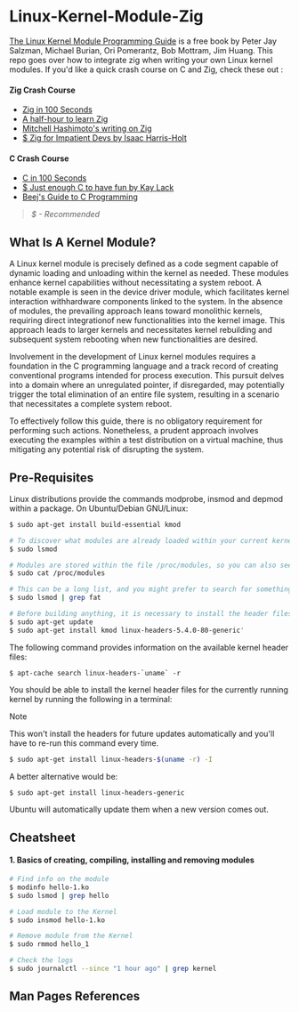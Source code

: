 # Linux-Kernel-Module-Zig
[The Linux Kernel Module Programming Guide](https://sysprog21.github.io/lkmpg/) is a free book by Peter Jay Salzman, Michael Burian, Ori Pomerantz, Bob Mottram, Jim Huang. This repo goes over how to integrate zig when writing your own Linux kernel modules. If you'd like a quick crash course on C and Zig, check these out :

#### Zig Crash Course
- [Zig in 100 Seconds](https://www.youtube.com/watch?v=kxT8-C1vmd4)
- [A half-hour to learn Zig](https://gist.github.com/ityonemo/769532c2017ed9143f3571e5ac104e50)
- [Mitchell Hashimoto's writing on Zig](https://mitchellh.com/zig)
- [$ Zig for Impatient Devs by Isaac Harris-Holt](https://www.youtube.com/watch?v=5I4ZkmMS4-0)

#### C Crash Course
- [C in 100 Seconds](https://www.youtube.com/watch?v=U3aXWizDbQ4)
- [$ Just enough C to have fun by Kay Lack](https://www.0de5.net/stimuli/a-reintroduction-to-programming/essentials/just-enough-c-to-have-fun)
- [Beej's Guide to C Programming](https://beej.us/guide/bgc/)

> *$ - Recommended*

## What Is A Kernel Module?
A Linux kernel module is precisely defined as a code segment capable of dynamic loading and unloading within the kernel as needed. These modules enhance kernel capabilities without necessitating a system reboot. A notable example is seen in the device driver module, which facilitates kernel interaction withhardware components linked to the system. In the absence of modules, the prevailing approach leans toward monolithic kernels, requiring direct integrationof new functionalities into the kernel image. This approach leads to larger kernels and necessitates kernel rebuilding and subsequent system rebooting when new functionalities are desired.

Involvement in the development of Linux kernel modules requires a foundation in the C programming language and a track record of creating conventional programs intended for process execution. This pursuit delves into a domain where an unregulated pointer, if disregarded, may potentially trigger the total elimination of an entire file system, resulting in a scenario that necessitates a complete system reboot.

To effectively follow this guide, there is no obligatory requirement for performing such actions. Nonetheless, a prudent approach involves executing the examples within a test distribution on a virtual machine, thus mitigating any potential risk of disrupting the system. 

## Pre-Requisites
Linux distributions provide the commands modprobe, insmod and depmod within a package. On Ubuntu/Debian GNU/Linux: 
```bash
$ sudo apt-get install build-essential kmod
```

```bash
# To discover what modules are already loaded within your current kernel use the command lsmod:
$ sudo lsmod

# Modules are stored within the file /proc/modules, so you can also see them with: 
$ sudo cat /proc/modules

# This can be a long list, and you might prefer to search for something particular. To search for the fat module: 
$ sudo lsmod | grep fat

# Before building anything, it is necessary to install the header files for the kernel.
$ sudo apt-get update
$ sudo apt-get install kmod linux-headers-5.4.0-80-generic'
```
The following command provides information on the available kernel header files:

```shell
$ apt-cache search linux-headers-`uname` -r
```

You should be able to install the kernel header files for the currently running kernel by running the following in a terminal:
> [!NOTE]
This won't install the headers for future updates automatically and you'll have to re-run this command every time.

```bash
$ sudo apt-get install linux-headers-$(uname -r) -I
```

A better alternative would be:

```bash
$ sudo apt-get install linux-headers-generic
```

Ubuntu will automatically update them when a new version comes out.

## Cheatsheet

#### 1. Basics of creating, compiling, installing and removing modules

```bash
# Find info on the module
$ modinfo hello-1.ko
$ sudo lsmod | grep hello

# Load module to the Kernel
$ sudo insmod hello-1.ko

# Remove module from the Kernel
$ sudo rmmod hello_1

# Check the logs
$ sudo journalctl --since "1 hour ago" | grep kernel
```

## Man Pages References
